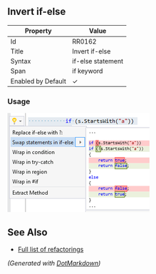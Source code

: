 ## Invert if\-else

| Property           | Value              |
| ------------------ | ------------------ |
| Id                 | RR0162             |
| Title              | Invert if\-else    |
| Syntax             | if\-else statement |
| Span               | if keyword         |
| Enabled by Default | &#x2713;           |

### Usage

![Invert if-else](../../images/refactorings/InvertIfElse.png)

## See Also

* [Full list of refactorings](Refactorings.md)


*\(Generated with [DotMarkdown](http://github.com/JosefPihrt/DotMarkdown)\)*